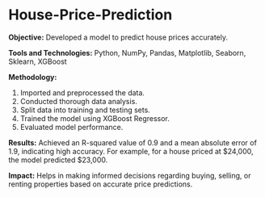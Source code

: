 # House-Price-Prediction
**Objective:** Developed a model to predict house prices accurately.

**Tools and Technologies:** Python, NumPy, Pandas, Matplotlib, Seaborn, Sklearn, XGBoost

**Methodology:**
1. Imported and preprocessed the data.
2. Conducted thorough data analysis.
3. Split data into training and testing sets.
4. Trained the model using XGBoost Regressor.
5. Evaluated model performance.

**Results:** Achieved an R-squared value of 0.9 and a mean absolute error of 1.9, indicating high accuracy. For example, for a house priced at $24,000, the model predicted $23,000.

**Impact:** Helps in making informed decisions regarding buying, selling, or renting properties based on accurate price predictions.
